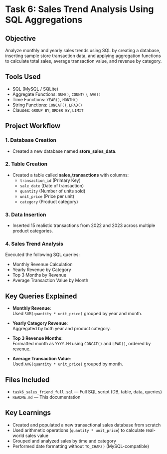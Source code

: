 # Task 6: Sales Trend Analysis Using SQL Aggregations

##  Objective
Analyze monthly and yearly sales trends using SQL by creating a database, inserting sample store transaction data, and applying aggregation functions to calculate total sales, average transaction value, and revenue by category.

##  Tools Used
- SQL (MySQL / SQLite)
- Aggregate Functions: `SUM()`, `COUNT()`, `AVG()`
- Time Functions: `YEAR()`, `MONTH()`
- String Functions: `CONCAT()`, `LPAD()`
- Clauses: `GROUP BY`, `ORDER BY`, `LIMIT`

##  Project Workflow

### 1. Database Creation
- Created a new database named **store_sales_data**.

### 2. Table Creation
- Created a table called **sales_transactions** with columns:
  - `transaction_id` (Primary Key)
  - `sale_date` (Date of transaction)
  - `quantity` (Number of units sold)
  - `unit_price` (Price per unit)
  - `category` (Product category)

### 3. Data Insertion
- Inserted 15 realistic transactions from 2022 and 2023 across multiple product categories.

### 4. Sales Trend Analysis
Executed the following SQL queries:
- Monthly Revenue Calculation
- Yearly Revenue by Category
- Top 3 Months by Revenue
- Average Transaction Value by Month

## Key Queries Explained

- **Monthly Revenue**:  
  Used `SUM(quantity * unit_price)` grouped by year and month.

- **Yearly Category Revenue**:  
  Aggregated by both year and product category.

- **Top 3 Revenue Months**:  
  Formatted month as `YYYY-MM` using `CONCAT()` and `LPAD()`, ordered by revenue.

- **Average Transaction Value**:  
  Used `AVG(quantity * unit_price)` grouped by month.

##  Files Included

- `task6_sales_friend_full.sql` — Full SQL script (DB, table, data, queries)
- `README.md` — This documentation

##  Key Learnings
- Created and populated a new transactional sales database from scratch
- Used arithmetic operations (`quantity * unit_price`) to calculate real-world sales value
- Grouped and analyzed sales by time and category
- Performed date formatting without `TO_CHAR()` (MySQL-compatible)
